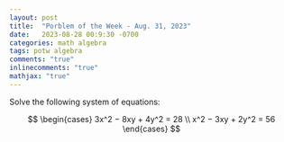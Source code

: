 ```yaml
---
layout: post
title:  "Porblem of the Week - Aug. 31, 2023"
date:   2023-08-28 00:9:30 -0700
categories: math algebra
tags: potw algebra
comments: "true"
inlinecomments: "true"
mathjax: "true"
---
```

Solve the following system of equations:

$$
\begin{cases}
  3x^2 − 8xy + 4y^2 = 28 \\
  x^2 − 3xy + 2y^2 = 56
\end{cases}
$$